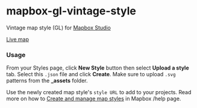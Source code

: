 # mapbox-gl-vintage-style

Vintage map style (GL) for [Mapbox Studio](https://www.mapbox.com/mapbox-studio/)

[Live map](https://api.mapbox.com/styles/v1/mslee/cif5p01n202nisaktvljx9mv3.html?title=true&access_token=pk.eyJ1IjoibXNsZWUiLCJhIjoiclpiTWV5SSJ9.P_h8r37vD8jpIH1A6i1VRg#3.29/39.44/-93.30)

### Usage

From your Styles page, click **New Style** button then select **Upload a style** tab. Select this `.json` file and click **Create**. Make sure to upload `.svg` patterns from the **_assets** folder.

Use the newly created map style's `style URL` to add to your projects. Read more on how to [Create and manage map styles](https://www.mapbox.com/help/getting-started-mapbox-studio-1/#create-a-new-style) in Mapbox /help page.
